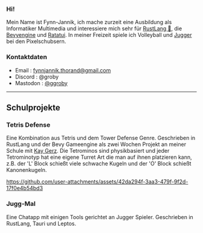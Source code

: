 ### Hi!
Mein Name ist Fynn-Jannik, ich mache zurzeit eine Ausbildung als Informatiker Multimedia und interessiere mich
sehr für [RustLang 🦀](https://www.rust-lang.org/), die [Bevyengine](https://bevyengine.org/) und [Ratatui](https://ratatui.rs/). 
In meiner Freizeit spiele ich Volleyball und [Jugger](https://www.jugger.org/portal) bei den Pixelschubsern.

### Kontaktdaten
- Email : fynnjannik.thorand@gmail.com
- Discord : @groby
- Mastodon : [@ggroby](https://mastodon.gamedev.place/@groby)

___

## Schulprojekte

### Tetris Defense
Eine Kombination aus Tetris und dem Tower Defense Genre. Geschrieben in RustLang und der Bevy Gameengine als zwei Wochen Projekt an meiner Schule
mit [Kay Gerz](https://github.com/Sunkitty1). Die Tetrominos sind physikbasiert und jeder Tetrominotyp hat eine eigene Turret Art die man auf ihnen
platzieren kann, z.B. der 'L' Block schießt viele schwache Kugeln und der 'O' Block schießt Kanonenkugeln.

https://github.com/user-attachments/assets/42da294f-3aa3-479f-9f2d-17f0e4b54bd3

### Jugg-Mal
Eine Chatapp mit einigen Tools gerichtet an Jugger Spieler. Geschrieben in RustLang, Tauri und Leptos. 
